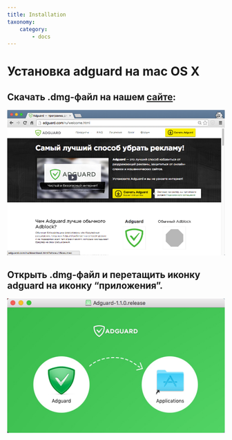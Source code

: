 ```yaml
---
title: Installation
taxonomy:
    category:
        - docs
---
```


# Установка adguard на mac OS X 

## Скачать .dmg-файл на нашем [сайте](https://adguard.com/en/adguard-mac/overview.html):
![](download_page.png)

## Открыть .dmg-файл и перетащить иконку adguard на иконку “приложения”.
![](howtoinstall.png)